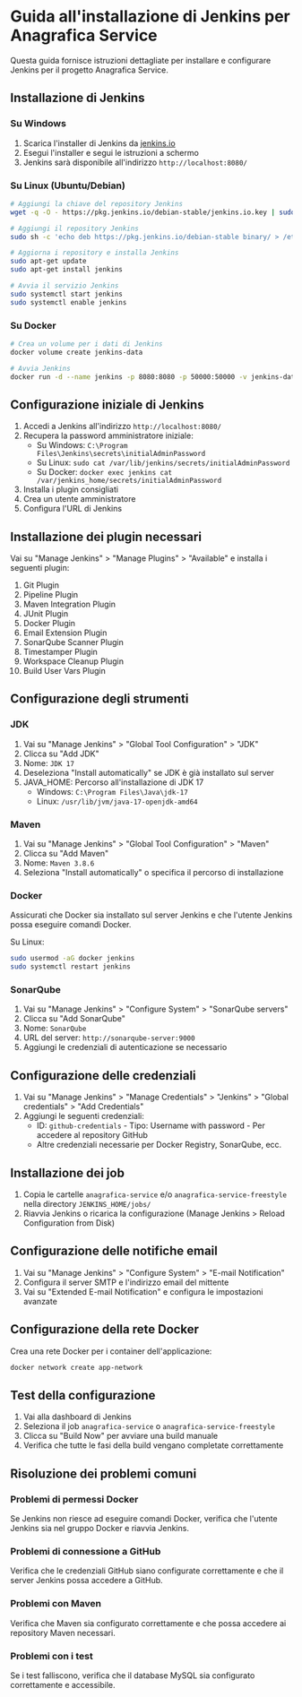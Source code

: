 # Guida all'installazione di Jenkins per Anagrafica Service

Questa guida fornisce istruzioni dettagliate per installare e configurare Jenkins per il progetto Anagrafica Service.

## Installazione di Jenkins

### Su Windows

1. Scarica l'installer di Jenkins da [jenkins.io](https://www.jenkins.io/download/)
2. Esegui l'installer e segui le istruzioni a schermo
3. Jenkins sarà disponibile all'indirizzo `http://localhost:8080/`

### Su Linux (Ubuntu/Debian)

```bash
# Aggiungi la chiave del repository Jenkins
wget -q -O - https://pkg.jenkins.io/debian-stable/jenkins.io.key | sudo apt-key add -

# Aggiungi il repository Jenkins
sudo sh -c 'echo deb https://pkg.jenkins.io/debian-stable binary/ > /etc/apt/sources.list.d/jenkins.list'

# Aggiorna i repository e installa Jenkins
sudo apt-get update
sudo apt-get install jenkins

# Avvia il servizio Jenkins
sudo systemctl start jenkins
sudo systemctl enable jenkins
```

### Su Docker

```bash
# Crea un volume per i dati di Jenkins
docker volume create jenkins-data

# Avvia Jenkins
docker run -d --name jenkins -p 8080:8080 -p 50000:50000 -v jenkins-data:/var/jenkins_home jenkins/jenkins:lts
```

## Configurazione iniziale di Jenkins

1. Accedi a Jenkins all'indirizzo `http://localhost:8080/`
2. Recupera la password amministratore iniziale:
   - Su Windows: `C:\Program Files\Jenkins\secrets\initialAdminPassword`
   - Su Linux: `sudo cat /var/lib/jenkins/secrets/initialAdminPassword`
   - Su Docker: `docker exec jenkins cat /var/jenkins_home/secrets/initialAdminPassword`
3. Installa i plugin consigliati
4. Crea un utente amministratore
5. Configura l'URL di Jenkins

## Installazione dei plugin necessari

Vai su "Manage Jenkins" > "Manage Plugins" > "Available" e installa i seguenti plugin:

1. Git Plugin
2. Pipeline Plugin
3. Maven Integration Plugin
4. JUnit Plugin
5. Docker Plugin
6. Email Extension Plugin
7. SonarQube Scanner Plugin
8. Timestamper Plugin
9. Workspace Cleanup Plugin
10. Build User Vars Plugin

## Configurazione degli strumenti

### JDK

1. Vai su "Manage Jenkins" > "Global Tool Configuration" > "JDK"
2. Clicca su "Add JDK"
3. Nome: `JDK 17`
4. Deseleziona "Install automatically" se JDK è già installato sul server
5. JAVA_HOME: Percorso all'installazione di JDK 17
   - Windows: `C:\Program Files\Java\jdk-17`
   - Linux: `/usr/lib/jvm/java-17-openjdk-amd64`

### Maven

1. Vai su "Manage Jenkins" > "Global Tool Configuration" > "Maven"
2. Clicca su "Add Maven"
3. Nome: `Maven 3.8.6`
4. Seleziona "Install automatically" o specifica il percorso di installazione

### Docker

Assicurati che Docker sia installato sul server Jenkins e che l'utente Jenkins possa eseguire comandi Docker.

Su Linux:
```bash
sudo usermod -aG docker jenkins
sudo systemctl restart jenkins
```

### SonarQube

1. Vai su "Manage Jenkins" > "Configure System" > "SonarQube servers"
2. Clicca su "Add SonarQube"
3. Nome: `SonarQube`
4. URL del server: `http://sonarqube-server:9000`
5. Aggiungi le credenziali di autenticazione se necessario

## Configurazione delle credenziali

1. Vai su "Manage Jenkins" > "Manage Credentials" > "Jenkins" > "Global credentials" > "Add Credentials"
2. Aggiungi le seguenti credenziali:
   - ID: `github-credentials` - Tipo: Username with password - Per accedere al repository GitHub
   - Altre credenziali necessarie per Docker Registry, SonarQube, ecc.

## Installazione dei job

1. Copia le cartelle `anagrafica-service` e/o `anagrafica-service-freestyle` nella directory `JENKINS_HOME/jobs/`
2. Riavvia Jenkins o ricarica la configurazione (Manage Jenkins > Reload Configuration from Disk)

## Configurazione delle notifiche email

1. Vai su "Manage Jenkins" > "Configure System" > "E-mail Notification"
2. Configura il server SMTP e l'indirizzo email del mittente
3. Vai su "Extended E-mail Notification" e configura le impostazioni avanzate

## Configurazione della rete Docker

Crea una rete Docker per i container dell'applicazione:

```bash
docker network create app-network
```

## Test della configurazione

1. Vai alla dashboard di Jenkins
2. Seleziona il job `anagrafica-service` o `anagrafica-service-freestyle`
3. Clicca su "Build Now" per avviare una build manuale
4. Verifica che tutte le fasi della build vengano completate correttamente

## Risoluzione dei problemi comuni

### Problemi di permessi Docker

Se Jenkins non riesce ad eseguire comandi Docker, verifica che l'utente Jenkins sia nel gruppo Docker e riavvia Jenkins.

### Problemi di connessione a GitHub

Verifica che le credenziali GitHub siano configurate correttamente e che il server Jenkins possa accedere a GitHub.

### Problemi con Maven

Verifica che Maven sia configurato correttamente e che possa accedere ai repository Maven necessari.

### Problemi con i test

Se i test falliscono, verifica che il database MySQL sia configurato correttamente e accessibile.
